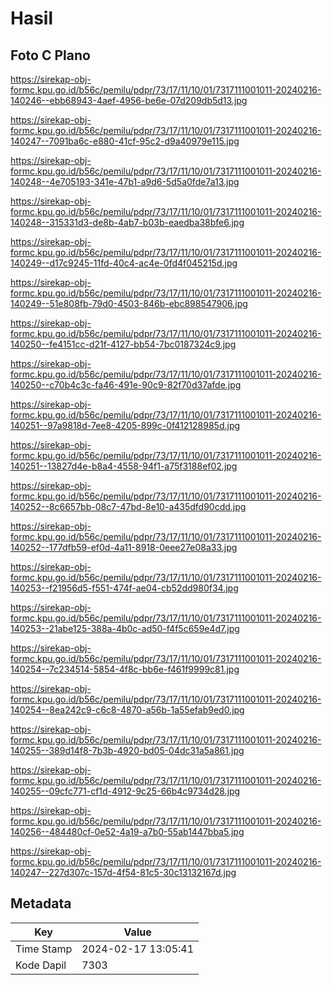 # Hasil

## Foto C Plano

https://sirekap-obj-formc.kpu.go.id/b56c/pemilu/pdpr/73/17/11/10/01/7317111001011-20240216-140246--ebb68943-4aef-4956-be6e-07d209db5d13.jpg

https://sirekap-obj-formc.kpu.go.id/b56c/pemilu/pdpr/73/17/11/10/01/7317111001011-20240216-140247--7091ba6c-e880-41cf-95c2-d9a40979e115.jpg

https://sirekap-obj-formc.kpu.go.id/b56c/pemilu/pdpr/73/17/11/10/01/7317111001011-20240216-140248--4e705193-341e-47b1-a9d6-5d5a0fde7a13.jpg

https://sirekap-obj-formc.kpu.go.id/b56c/pemilu/pdpr/73/17/11/10/01/7317111001011-20240216-140248--315331d3-de8b-4ab7-b03b-eaedba38bfe6.jpg

https://sirekap-obj-formc.kpu.go.id/b56c/pemilu/pdpr/73/17/11/10/01/7317111001011-20240216-140249--d17c9245-11fd-40c4-ac4e-0fd4f045215d.jpg

https://sirekap-obj-formc.kpu.go.id/b56c/pemilu/pdpr/73/17/11/10/01/7317111001011-20240216-140249--51e808fb-79d0-4503-846b-ebc898547906.jpg

https://sirekap-obj-formc.kpu.go.id/b56c/pemilu/pdpr/73/17/11/10/01/7317111001011-20240216-140250--fe4151cc-d21f-4127-bb54-7bc0187324c9.jpg

https://sirekap-obj-formc.kpu.go.id/b56c/pemilu/pdpr/73/17/11/10/01/7317111001011-20240216-140250--c70b4c3c-fa46-491e-90c9-82f70d37afde.jpg

https://sirekap-obj-formc.kpu.go.id/b56c/pemilu/pdpr/73/17/11/10/01/7317111001011-20240216-140251--97a9818d-7ee8-4205-899c-0f412128985d.jpg

https://sirekap-obj-formc.kpu.go.id/b56c/pemilu/pdpr/73/17/11/10/01/7317111001011-20240216-140251--13827d4e-b8a4-4558-94f1-a75f3188ef02.jpg

https://sirekap-obj-formc.kpu.go.id/b56c/pemilu/pdpr/73/17/11/10/01/7317111001011-20240216-140252--8c6657bb-08c7-47bd-8e10-a435dfd90cdd.jpg

https://sirekap-obj-formc.kpu.go.id/b56c/pemilu/pdpr/73/17/11/10/01/7317111001011-20240216-140252--177dfb59-ef0d-4a11-8918-0eee27e08a33.jpg

https://sirekap-obj-formc.kpu.go.id/b56c/pemilu/pdpr/73/17/11/10/01/7317111001011-20240216-140253--f21956d5-f551-474f-ae04-cb52dd980f34.jpg

https://sirekap-obj-formc.kpu.go.id/b56c/pemilu/pdpr/73/17/11/10/01/7317111001011-20240216-140253--21abe125-388a-4b0c-ad50-f4f5c659e4d7.jpg

https://sirekap-obj-formc.kpu.go.id/b56c/pemilu/pdpr/73/17/11/10/01/7317111001011-20240216-140254--7c234514-5854-4f8c-bb6e-f461f9999c81.jpg

https://sirekap-obj-formc.kpu.go.id/b56c/pemilu/pdpr/73/17/11/10/01/7317111001011-20240216-140254--8ea242c9-c6c8-4870-a56b-1a55efab9ed0.jpg

https://sirekap-obj-formc.kpu.go.id/b56c/pemilu/pdpr/73/17/11/10/01/7317111001011-20240216-140255--389d14f8-7b3b-4920-bd05-04dc31a5a861.jpg

https://sirekap-obj-formc.kpu.go.id/b56c/pemilu/pdpr/73/17/11/10/01/7317111001011-20240216-140255--09cfc771-cf1d-4912-9c25-66b4c9734d28.jpg

https://sirekap-obj-formc.kpu.go.id/b56c/pemilu/pdpr/73/17/11/10/01/7317111001011-20240216-140256--484480cf-0e52-4a19-a7b0-55ab1447bba5.jpg

https://sirekap-obj-formc.kpu.go.id/b56c/pemilu/pdpr/73/17/11/10/01/7317111001011-20240216-140247--227d307c-157d-4f54-81c5-30c13132167d.jpg


## Metadata

| Key        | Value               |
| ---------- | ------------------- |
| Time Stamp | 2024-02-17 13:05:41 |
| Kode Dapil | 7303                |



